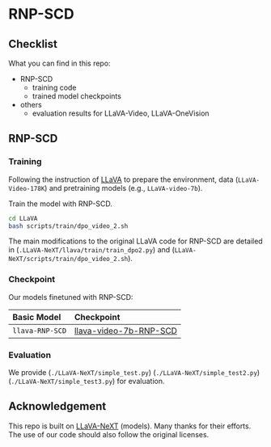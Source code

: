 # RNP-SCD


## Checklist

What you can find in this repo:

- RNP-SCD
  - training code
  - trained model checkpoints
- others
  - evaluation results for LLaVA-Video, LLaVA-OneVision


## RNP-SCD

### Training

Following the instruction of [LLaVA](https://github.com/haotian-liu/LLaVA) to prepare the environment, data (`LLaVA-Video-178K`) and pretraining models (e.g., `LLaVA-video-7b`). 

Train the model with RNP-SCD. 

```bash
cd LLaVA
bash scripts/train/dpo_video_2.sh
```
The main modifications to the original LLaVA code for RNP-SCD are detailed in (`.LLaVA-NeXT/llava/train/train_dpo2.py`) and (`LLaVA-NeXT/scripts/train/dpo_video_2.sh`).

### Checkpoint

Our models finetuned with RNP-SCD:

Basic Model | Checkpoint
 :- | :-
`llava-RNP-SCD` |[llava-video-7b-RNP-SCD](https://huggingface.co/HuggingDaChen/llava-1.5-7b-RNP-SCD)



### Evaluation

We provide (`./LLaVA-NeXT/simple_test.py`) (`./LLaVA-NeXT/simple_test2.py`) (`./LLaVA-NeXT/simple_test3.py`) for evaluation.  


## Acknowledgement

This repo is built on [LLaVA-NeXT](https://github.com/LLaVA-VL/LLaVA-NeXT) (models). Many thanks for their efforts. The use of our code should also follow the original licenses.